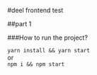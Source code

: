 #deel frontend test

##part 1

###How to run the project?

`yarn install && yarn start` 
<br/>or
<br/>`npm i && npm start`
